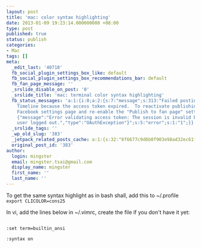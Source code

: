 ```yaml
---
layout: post
title: 'mac: color syntax highlighting'
date: 2013-01-09 19:23:14.000000000 +08:00
type: post
published: true
status: publish
categories:
- Mac
tags: []
meta:
  _edit_last: '40718'
  fb_social_plugin_settings_box_like: default
  fb_social_plugin_settings_box_recommendations_bar: default
  fb_fan_page_message: ''
  _srslide_disable_on_post: '0'
  _srslide_title: 'mac: terminal color syntax highlighting'
  fb_status_messages: 'a:1:{i:0;a:2:{s:7:"message";s:313:"Failed posting to mingster''s
    Timeline because the access token expired.  To reactivate publishing, visit the
    Facebook settings page and re-enable the "Publish to fan page" setting. Full error:
    {"message":"Error validating access token: The session is invalid because the
    user logged out.","type":"OAuthException"}";s:5:"error";s:1:"1";}}'
  _srslide_tags: ''
  _wp_old_slug: '383'
  _jetpack_related_posts_cache: a:1:{s:32:"8f6677c9d6b0f903e98ad32ec61f8deb";a:2:{s:7:"expires";i:1453386742;s:7:"payload";a:3:{i:0;a:1:{s:2:"id";i:229;}i:1;a:1:{s:2:"id";i:167;}i:2;a:1:{s:2:"id";i:268;}}}}
  original_post_id: '383'
author:
  login: mingster
  email: mingster.tsai@gmail.com
  display_name: mingster
  first_name: ''
  last_name: ''
---
```

<p>To get the same syntax highlight as in bash shall, add this to ~/.profile<br />
<code>export CLICOLOR=cons25</code></p>
<p>In vi, add the lines below in ~/.vimrc, create the file if you don't have it yet:<br />
<code><br />
:set term=builtin_ansi<br />
:syntax on<br />
</code></p>
